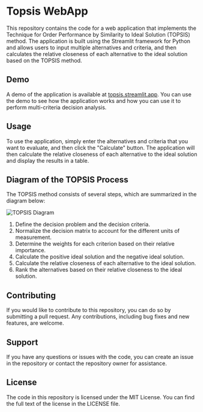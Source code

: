 # Topsis WebApp

This repository contains the code for a web application that implements the Technique for Order Performance by Similarity to Ideal Solution (TOPSIS) method. The application is built using the Streamlit framework for Python and allows users to input multiple alternatives and criteria, and then calculates the relative closeness of each alternative to the ideal solution based on the TOPSIS method.

## Demo

A demo of the application is available at [topsis.streamlit.app](https://topsis.streamlit.app). You can use the demo to see how the application works and how you can use it to perform multi-criteria decision analysis.

## Usage

To use the application, simply enter the alternatives and criteria that you want to evaluate, and then click the "Calculate" button. The application will then calculate the relative closeness of each alternative to the ideal solution and display the results in a table.

## Diagram of the TOPSIS Process

The TOPSIS method consists of several steps, which are summarized in the diagram below:

![TOPSIS Diagram](https://www.researchgate.net/profile/Maurizio-Collu/publication/200589330/figure/fig1/AS:305998649675781@1449967171879/TOPSIS-method-diagram.png)

1. Define the decision problem and the decision criteria.
2. Normalize the decision matrix to account for the different units of measurement.
3. Determine the weights for each criterion based on their relative importance.
4. Calculate the positive ideal solution and the negative ideal solution.
5. Calculate the relative closeness of each alternative to the ideal solution.
6. Rank the alternatives based on their relative closeness to the ideal solution.

## Contributing

If you would like to contribute to this repository, you can do so by submitting a pull request. Any contributions, including bug fixes and new features, are welcome.

## Support

If you have any questions or issues with the code, you can create an issue in the repository or contact the repository owner for assistance.

## License

The code in this repository is licensed under the MIT License. You can find the full text of the license in the LICENSE file.
